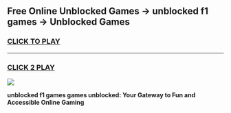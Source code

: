 
## Free Online Unblocked Games → unblocked f1 games → Unblocked Games
<h3>
<a href="https://premium.freeplayer.one?title=unblocked_f1_games&ref=21F">CLICK TO PLAY</a></h3>
<hr>

<h3>
<a href="https://premium.freeplayer.one?title=unblocked_f1_games&ref=21F">CLICK 2 PLAY</a>
  
</h3>

<a href="https://premium.freeplayer.one?title=unblocked_f1_games&ref=21F/"><img src="https://clearcache.store/games.png"></a>


**unblocked f1 games games unblocked: Your Gateway to Fun and Accessible Online Gaming**
